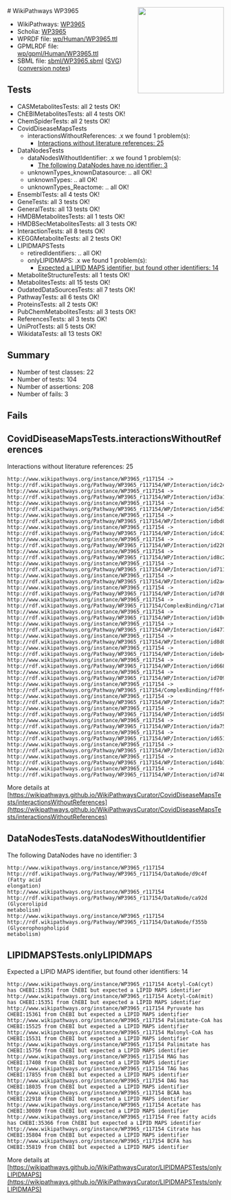 <img style="float: right; width: 200px" src="../logo.png" />
# WikiPathways WP3965

* WikiPathways: [WP3965](https://identifiers.org/wikipathways:WP3965)
* Scholia: [WP3965](https://scholia.toolforge.org/wikipathways/WP3965)
* WPRDF file: [wp/Human/WP3965.ttl](../wp/Human/WP3965.ttl)
* GPMLRDF file: [wp/gpml/Human/WP3965.ttl](../wp/gpml/Human/WP3965.ttl)
* SBML file: [sbml/WP3965.sbml](../sbml/WP3965.sbml) ([SVG](../sbml/WP3965.svg)) ([conversion notes](../sbml/WP3965.txt))

## Tests
* CASMetabolitesTests: all 2 tests OK!
* ChEBIMetabolitesTests: all 4 tests OK!
* ChemSpiderTests: all 2 tests OK!
* CovidDiseaseMapsTests
    * interactionsWithoutReferences: .x we found 1 problem(s):
        * [Interactions without literature references: 25](#9701cd05)
* DataNodesTests
    * dataNodesWithoutIdentifier: .x we found 1 problem(s):
        * [The following DataNodes have no identifier: 3](#d2d32fa2)
    * unknownTypes_knownDatasource: .. all OK!
    * unknownTypes: .. all OK!
    * unknownTypes_Reactome: .. all OK!
* EnsemblTests: all 4 tests OK!
* GeneTests: all 3 tests OK!
* GeneralTests: all 13 tests OK!
* HMDBMetabolitesTests: all 1 tests OK!
* HMDBSecMetabolitesTests: all 3 tests OK!
* InteractionTests: all 8 tests OK!
* KEGGMetaboliteTests: all 2 tests OK!
* LIPIDMAPSTests
    * retiredIdentifiers: .. all OK!
    * onlyLIPIDMAPS: .x we found 1 problem(s):
        * [Expected a LIPID MAPS identifier, but found other identifiers: 14](#d0bfb67c)
* MetaboliteStructureTests: all 1 tests OK!
* MetabolitesTests: all 15 tests OK!
* OudatedDataSourcesTests: all 7 tests OK!
* PathwayTests: all 6 tests OK!
* ProteinsTests: all 2 tests OK!
* PubChemMetabolitesTests: all 3 tests OK!
* ReferencesTests: all 3 tests OK!
* UniProtTests: all 5 tests OK!
* WikidataTests: all 13 tests OK!


## Summary

* Number of test classes: 22
* Number of tests: 104
* Number of assertions: 208
* Number of fails: 3

## Fails

<a name="9701cd05" />

## CovidDiseaseMapsTests.interactionsWithoutReferences

Interactions without literature references: 25
```
http://www.wikipathways.org/instance/WP3965_r117154 -> http://rdf.wikipathways.org/Pathway/WP3965_r117154/WP/Interaction/idc24ea4f5
http://www.wikipathways.org/instance/WP3965_r117154 -> http://rdf.wikipathways.org/Pathway/WP3965_r117154/WP/Interaction/id3a173a02
http://www.wikipathways.org/instance/WP3965_r117154 -> http://rdf.wikipathways.org/Pathway/WP3965_r117154/WP/Interaction/id5d32d209
http://www.wikipathways.org/instance/WP3965_r117154 -> http://rdf.wikipathways.org/Pathway/WP3965_r117154/WP/Interaction/idbd0623b5
http://www.wikipathways.org/instance/WP3965_r117154 -> http://rdf.wikipathways.org/Pathway/WP3965_r117154/WP/Interaction/idc43e46d0
http://www.wikipathways.org/instance/WP3965_r117154 -> http://rdf.wikipathways.org/Pathway/WP3965_r117154/WP/Interaction/id2267b665
http://www.wikipathways.org/instance/WP3965_r117154 -> http://rdf.wikipathways.org/Pathway/WP3965_r117154/WP/Interaction/id8c235cce
http://www.wikipathways.org/instance/WP3965_r117154 -> http://rdf.wikipathways.org/Pathway/WP3965_r117154/WP/Interaction/id711d4568
http://www.wikipathways.org/instance/WP3965_r117154 -> http://rdf.wikipathways.org/Pathway/WP3965_r117154/WP/Interaction/id2a4752e
http://www.wikipathways.org/instance/WP3965_r117154 -> http://rdf.wikipathways.org/Pathway/WP3965_r117154/WP/Interaction/id7d6a9b3d
http://www.wikipathways.org/instance/WP3965_r117154 -> http://rdf.wikipathways.org/Pathway/WP3965_r117154/ComplexBinding/c71a6
http://www.wikipathways.org/instance/WP3965_r117154 -> http://rdf.wikipathways.org/Pathway/WP3965_r117154/WP/Interaction/id10cd1ea3
http://www.wikipathways.org/instance/WP3965_r117154 -> http://rdf.wikipathways.org/Pathway/WP3965_r117154/WP/Interaction/id47708381
http://www.wikipathways.org/instance/WP3965_r117154 -> http://rdf.wikipathways.org/Pathway/WP3965_r117154/WP/Interaction/id8d0bd92d
http://www.wikipathways.org/instance/WP3965_r117154 -> http://rdf.wikipathways.org/Pathway/WP3965_r117154/WP/Interaction/ideb46051b
http://www.wikipathways.org/instance/WP3965_r117154 -> http://rdf.wikipathways.org/Pathway/WP3965_r117154/WP/Interaction/id6681b274
http://www.wikipathways.org/instance/WP3965_r117154 -> http://rdf.wikipathways.org/Pathway/WP3965_r117154/WP/Interaction/id709a5644
http://www.wikipathways.org/instance/WP3965_r117154 -> http://rdf.wikipathways.org/Pathway/WP3965_r117154/ComplexBinding/ff0f4
http://www.wikipathways.org/instance/WP3965_r117154 -> http://rdf.wikipathways.org/Pathway/WP3965_r117154/WP/Interaction/ida75df963
http://www.wikipathways.org/instance/WP3965_r117154 -> http://rdf.wikipathways.org/Pathway/WP3965_r117154/WP/Interaction/idd58bf192
http://www.wikipathways.org/instance/WP3965_r117154 -> http://rdf.wikipathways.org/Pathway/WP3965_r117154/WP/Interaction/ida75a3f04
http://www.wikipathways.org/instance/WP3965_r117154 -> http://rdf.wikipathways.org/Pathway/WP3965_r117154/WP/Interaction/id65120fd6
http://www.wikipathways.org/instance/WP3965_r117154 -> http://rdf.wikipathways.org/Pathway/WP3965_r117154/WP/Interaction/id32d97b78
http://www.wikipathways.org/instance/WP3965_r117154 -> http://rdf.wikipathways.org/Pathway/WP3965_r117154/WP/Interaction/id4b13ee45
http://www.wikipathways.org/instance/WP3965_r117154 -> http://rdf.wikipathways.org/Pathway/WP3965_r117154/WP/Interaction/id740fc43e
```

More details at [https://wikipathways.github.io/WikiPathwaysCurator/CovidDiseaseMapsTests/interactionsWithoutReferences](https://wikipathways.github.io/WikiPathwaysCurator/CovidDiseaseMapsTests/interactionsWithoutReferences)

<a name="d2d32fa2" />

## DataNodesTests.dataNodesWithoutIdentifier

The following DataNodes have no identifier: 3
```
http://www.wikipathways.org/instance/WP3965_r117154 http://rdf.wikipathways.org/Pathway/WP3965_r117154/DataNode/d9c4f (Fatty acid
elongation)
http://www.wikipathways.org/instance/WP3965_r117154 http://rdf.wikipathways.org/Pathway/WP3965_r117154/DataNode/ca92d (Glycerolipid
metabolism)
http://www.wikipathways.org/instance/WP3965_r117154 http://rdf.wikipathways.org/Pathway/WP3965_r117154/DataNode/f355b (Glycerophospholipid
metabolism)
```

<a name="d0bfb67c" />

## LIPIDMAPSTests.onlyLIPIDMAPS

Expected a LIPID MAPS identifier, but found other identifiers: 14
```
http://www.wikipathways.org/instance/WP3965_r117154 Acetyl-CoA(cyt) has CHEBI:15351 from ChEBI but expected a LIPID MAPS identifier
http://www.wikipathways.org/instance/WP3965_r117154 Acetyl-CoA(mit) has CHEBI:15351 from ChEBI but expected a LIPID MAPS identifier
http://www.wikipathways.org/instance/WP3965_r117154 Pyruvate has CHEBI:15361 from ChEBI but expected a LIPID MAPS identifier
http://www.wikipathways.org/instance/WP3965_r117154 Palimitate-CoA has CHEBI:15525 from ChEBI but expected a LIPID MAPS identifier
http://www.wikipathways.org/instance/WP3965_r117154 Malonyl-CoA has CHEBI:15531 from ChEBI but expected a LIPID MAPS identifier
http://www.wikipathways.org/instance/WP3965_r117154 Palimitate has CHEBI:15756 from ChEBI but expected a LIPID MAPS identifier
http://www.wikipathways.org/instance/WP3965_r117154 MAG has CHEBI:17408 from ChEBI but expected a LIPID MAPS identifier
http://www.wikipathways.org/instance/WP3965_r117154 TAG has CHEBI:17855 from ChEBI but expected a LIPID MAPS identifier
http://www.wikipathways.org/instance/WP3965_r117154 DAG has CHEBI:18035 from ChEBI but expected a LIPID MAPS identifier
http://www.wikipathways.org/instance/WP3965_r117154 BCAA has CHEBI:22918 from ChEBI but expected a LIPID MAPS identifier
http://www.wikipathways.org/instance/WP3965_r117154 Acetate has CHEBI:30089 from ChEBI but expected a LIPID MAPS identifier
http://www.wikipathways.org/instance/WP3965_r117154 Free fatty acids has CHEBI:35366 from ChEBI but expected a LIPID MAPS identifier
http://www.wikipathways.org/instance/WP3965_r117154 Citrate has CHEBI:35804 from ChEBI but expected a LIPID MAPS identifier
http://www.wikipathways.org/instance/WP3965_r117154 BCFA has CHEBI:35819 from ChEBI but expected a LIPID MAPS identifier
```

More details at [https://wikipathways.github.io/WikiPathwaysCurator/LIPIDMAPSTests/onlyLIPIDMAPS](https://wikipathways.github.io/WikiPathwaysCurator/LIPIDMAPSTests/onlyLIPIDMAPS)

